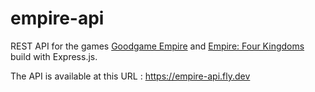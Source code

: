 # empire-api

REST API for the games [Goodgame Empire](https://empire.goodgamestudios.com) and [Empire: Four Kingdoms](https://play.google.com/store/apps/details?id=air.com.goodgamestudios.empirefourkingdoms) build with Express.js.

The API is available at this URL : <https://empire-api.fly.dev>
